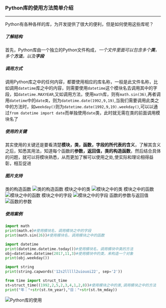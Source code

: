 ### Python库的使用方法简单介绍

***
Python有各种各样的库，为开发提供了很大的便利，但是如何使用这些库呢？

##### 了解结构
首先，Python库由一个独立的Python文件构成，*一个文件里面可以包含多个**类**，多个**方法**，以及**字段***



##### 调用方式
调用Python库之中的任何内容，都要使用相应的库名称，一般是此文件名称，比如调用`datetime`库之中的内容，则需要使用`datetime`这个模块名去调用其中的字段，如`datetime.MAXYEAR`,又如调用方法，使用`math`库，则有`math.sin(36)`,再者调用`datetime`中的`date类`，则为`datetime.date(1992,9,19)`,当我们需要调用此类之中的方法时，如`weekday()`则为`datetime.date(1992,9,19).weekday()`,可以以通过`from datetime import date`而单独使用`date`类，此时就无需在类的前面调用模块名了

##### 使用的关键
其实使用的关键还是要看清楚**模块，类，函数，字段的所代表的含义**，了解其含义之后，知悉其用法，知道每个函数的**参数，返回值，类的构造函数**，然后结合具体的问题，就可以将模块熟悉，从而更加了解可以使用之处,使实际和理论相得益彰，相互促进



##### 图片支持
类的构造函数
![类的构造函数](http://images.cnblogs.com/cnblogs_com/prayjourney/1041349/o_%e7%b1%bb%e7%9a%84%e6%9e%84%e9%80%a0%e5%87%bd%e6%95%b0.png)
模块之中的类
![模块之中的类](http://images.cnblogs.com/cnblogs_com/prayjourney/1041349/o_%e6%a8%a1%e5%9d%97%e4%b9%8b%e4%b8%ad%e7%9a%84%e7%b1%bb.png)
模块之中的函数
![模块之中的函数](http://images.cnblogs.com/cnblogs_com/prayjourney/1041349/o_%e6%a8%a1%e5%9d%97%e4%b9%8b%e4%b8%ad%e7%9a%84%e5%87%bd%e6%95%b0.png)
模块之中的字段
![模块之中的字段](http://images.cnblogs.com/cnblogs_com/prayjourney/1041349/o_%e6%a8%a1%e5%9d%97%e4%b9%8b%e4%b8%ad%e7%9a%84%e5%ad%97%e6%ae%b5.png)
函数的参数与返回值
![函数的参数](http://images.cnblogs.com/cnblogs_com/prayjourney/1041349/o_%e5%87%bd%e6%95%b0%e7%9a%84%e5%8f%82%e6%95%b0.png)



##### 使用案例

```python
import math
print(math.e)#使用模块名，调用模块之中的字段
print(math.sin(26))#使用模块名，调用模块之中的函数

import datetime
print(datetime.datetime.today())#使用模块名，调用模块中类的方法
obj=datetime.datetime(2017,11,3)#使用模块中的类，来构造一个对象
print(obj.weekday())

import string
print(string.capwords('12s2lllll2uiouoi22', sep='2'))

from time import struct_time
st=struct_time((1992,2,5,2,3,4,1,2,8))#使用模块之中的类,调用模块之中的方法
print("年："+str(st.tm_year),"日："+str(st.tm_mday))
```
![Python库的使用](http://images.cnblogs.com/cnblogs_com/prayjourney/1041349/o_Python%e5%ba%93%e7%9a%84%e4%bd%bf%e7%94%a8.png)
